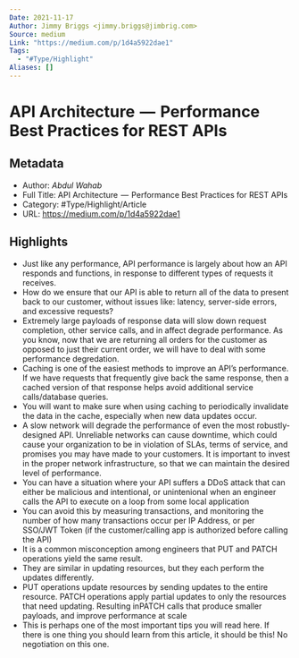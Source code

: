 ```yaml
---
Date: 2021-11-17
Author: Jimmy Briggs <jimmy.briggs@jimbrig.com>
Source: medium
Link: "https://medium.com/p/1d4a5922dae1"
Tags:
  - "#Type/Highlight"
Aliases: []
---
```


# API Architecture  —  Performance Best Practices for REST APIs

## Metadata

* Author: *Abdul Wahab*
* Full Title: API Architecture  —  Performance Best Practices for REST APIs
* Category: #Type/Highlight/Article
* URL: https://medium.com/p/1d4a5922dae1

## Highlights

* Just like any performance, API performance is largely about how an API responds and functions, in response to different types of requests it receives.
* How do we ensure that our API is able to return all of the data to present back to our customer, without issues like: latency, server-side errors, and excessive requests?
* Extremely large payloads of response data will slow down request completion, other service calls, and in affect degrade performance. As you know, now that we are returning all orders for the customer as opposed to just their current order, we will have to deal with some performance degredation.
* Caching is one of the easiest methods to improve an API’s performance. If we have requests that frequently give back the same response, then a cached version of that response helps avoid additional service calls/database queries.
* You will want to make sure when using caching to periodically invalidate the data in the cache, especially when new data updates occur.
* A slow network will degrade the performance of even the most robustly-designed API. Unreliable networks can cause downtime, which could cause your organization to be in violation of SLAs, terms of service, and promises you may have made to your customers. It is important to invest in the proper network infrastructure, so that we can maintain the desired level of performance.
* You can have a situation where your API suffers a DDoS attack that can either be malicious and intentional, or unintenional when an engineer calls the API to execute on a loop from some local application
* You can avoid this by measuring transactions, and monitoring the number of how many transactions occur per IP Address, or per SSO/JWT Token (if the customer/calling app is authorized before calling the API)
* It is a common misconception among engineers that PUT and PATCH operations yield the same result.
* They are similar in updating resources, but they each perform the updates differently.
* PUT operations update resources by sending updates to the entire resource. PATCH operations apply partial updates to only the resources that need updating. Resulting inPATCH calls that produce smaller payloads, and improve performance at scale
* This is perhaps one of the most important tips you will read here. If there is one thing you should learn from this article, it should be this! No negotiation on this one.
